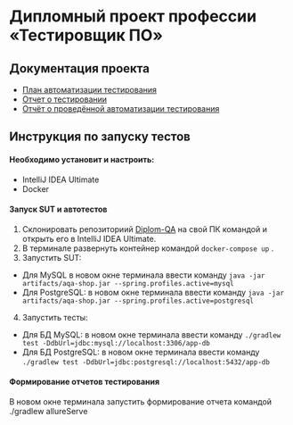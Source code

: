 # Дипломный проект профессии «Тестировщик ПО»

## Документация проекта

* [План автоматизации тестирования](https://github.com/BirrTaty/Diplom-QA/blob/master/docs/Plan.md)
* [Отчет о тестировании](https://github.com/BirrTaty/Diplom-QA/blob/master/docs/Report.md)
* [Отчёт о проведённой автоматизации тестирования]()

## Инструкция по запуску тестов
#### Необходимо установит и настроить: 
* IntelliJ IDEA Ultimate
* Docker

#### Запуск SUT и автотестов

1. Склонировать репозиториий [Diplom-QA](https://github.com/BirrTaty/Diplom-QA) на свой ПК командой и открыть его в IntelliJ IDEA Ultimate.
2. В терминале развернуть контейнер командой `docker-compose up` . 
3. Запустить SUT:
 + Для MySQL в новом окне терминала ввести команду `java -jar artifacts/aqa-shop.jar --spring.profiles.active=mysql`
 + Для PostgreSQL: в новом окне терминала ввести команду `java -jar artifacts/aqa-shop.jar --spring.profiles.active=postgresql`
4. Запустить тесты:
 + Для БД MySQL: в новом окне терминала ввести команду `./gradlew test -DdbUrl=jdbc:mysql://localhost:3306/app-db`
 + Для БД PostgreSQL: в новом окне терминала ввести команду `./gradlew test -DdbUrl=jdbc:postgresql://localhost:5432/app-db`

#### Формирование отчетов тестирования
В новом окне терминала запустить формирование отчета командой ./gradlew allureServe
